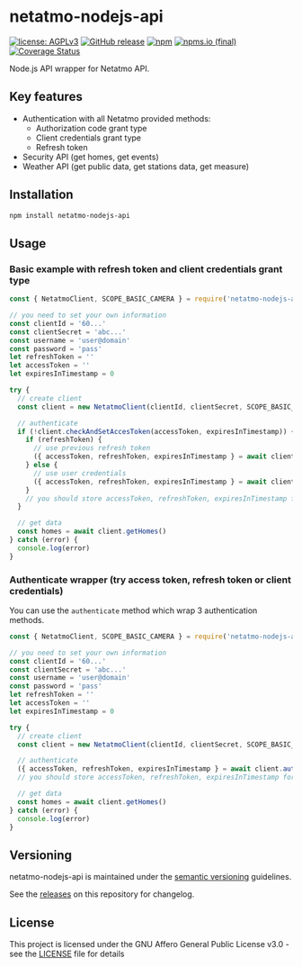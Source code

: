 # netatmo-nodejs-api

[![license: AGPLv3](https://img.shields.io/badge/license-AGPLv3-blue.svg)](https://www.gnu.org/licenses/agpl-3.0)
[![GitHub release](https://img.shields.io/github/release/nioc/netatmo-nodejs-api.svg)](https://github.com/nioc/netatmo-nodejs-api/releases/latest)
[![npm](https://img.shields.io/npm/dt/netatmo-nodejs-api)](https://www.npmjs.com/package/netatmo-nodejs-api)
[![npms.io (final)](https://img.shields.io/npms-io/final-score/netatmo-nodejs-api)](https://www.npmjs.com/package/netatmo-nodejs-api)
[![Coverage Status](https://coveralls.io/repos/github/nioc/netatmo-nodejs-api/badge.svg?branch=master)](https://coveralls.io/github/nioc/netatmo-nodejs-api?branch=master)

Node.js API wrapper for Netatmo API.

## Key features
-    Authentication with all Netatmo provided methods:
     -    Authorization code grant type
     -    Client credentials grant type
     -    Refresh token
-    Security API (get homes, get events)
-    Weather API (get public data, get stations data, get measure)

## Installation

``` bash
npm install netatmo-nodejs-api
```

## Usage

### Basic example with refresh token and client credentials grant type
```js
const { NetatmoClient, SCOPE_BASIC_CAMERA } = require('netatmo-nodejs-api')

// you need to set your own information
const clientId = '60...'
const clientSecret = 'abc...'
const username = 'user@domain'
const password = 'pass'
let refreshToken = ''
let accessToken = ''
let expiresInTimestamp = 0

try {
  // create client
  const client = new NetatmoClient(clientId, clientSecret, SCOPE_BASIC_CAMERA, { timeout: 1000 })

  // authenticate
  if (!client.checkAndSetAccesToken(accessToken, expiresInTimestamp)) {
    if (refreshToken) {
      // use previous refresh token
      ({ accessToken, refreshToken, expiresInTimestamp } = await client.authenticateByRefreshToken(refreshToken))
    } else {
      // use user credentials
      ({ accessToken, refreshToken, expiresInTimestamp } = await client.authenticateByClientCredentials(username, password))
    }
    // you should store accessToken, refreshToken, expiresInTimestamp for further request
  }

  // get data
  const homes = await client.getHomes()
} catch (error) {
  console.log(error)
}
```

### Authenticate wrapper (try access token, refresh token or client credentials)

You can use the `authenticate` method which wrap 3 authentication methods.

```js
const { NetatmoClient, SCOPE_BASIC_CAMERA } = require('netatmo-nodejs-api')

// you need to set your own information
const clientId = '60...'
const clientSecret = 'abc...'
const username = 'user@domain'
const password = 'pass'
let refreshToken = ''
let accessToken = ''
let expiresInTimestamp = 0

try {
  // create client
  const client = new NetatmoClient(clientId, clientSecret, SCOPE_BASIC_CAMERA, { timeout: 1000 })

  // authenticate
  ({ accessToken, refreshToken, expiresInTimestamp } = await client.authenticate(accessToken, refreshToken, expiresInTimestamp, username, password))
  // you should store accessToken, refreshToken, expiresInTimestamp for further request

  // get data
  const homes = await client.getHomes()
} catch (error) {
  console.log(error)
}
```

## Versioning

netatmo-nodejs-api is maintained under the [semantic versioning](https://semver.org/) guidelines.

See the [releases](https://github.com/nioc/netatmo-nodejs-api/releases) on this repository for changelog.

## License

This project is licensed under the GNU Affero General Public License v3.0 - see the [LICENSE](LICENSE.md) file for details
